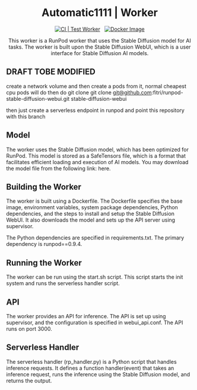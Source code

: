 <div align="center">

<h1>Automatic1111 | Worker</h1>

[![CI | Test Worker](https://github.com/runpod-workers/worker-template/actions/workflows/CI-test_worker.yml/badge.svg)](https://github.com/runpod-workers/worker-template/actions/workflows/CI-test_worker.yml)
&nbsp;
[![Docker Image](https://github.com/runpod-workers/worker-template/actions/workflows/CD-docker_dev.yml/badge.svg)](https://github.com/runpod-workers/worker-template/actions/workflows/CD-docker_dev.yml)

This worker is a RunPod worker that uses the Stable Diffusion model for AI tasks. The worker is built upon the Stable Diffusion WebUI, which is a user interface for Stable Diffusion AI models.
</div>

## DRAFT TOBE MODIFIED
create a network volume and then create a pods from it, normal cheapest cpu pods will do then do git clone 
git clone git@github.com:fitri/runpod-stable-diffusion-webui.git stable-diffusion-webui

then just create a serverless endpoint in runpod and point this repository with this branch

## Model

The worker uses the Stable Diffusion model, which has been optimized for RunPod. This model is stored as a SafeTensors file, which is a format that facilitates efficient loading and execution of AI models. You may download the model file from the following link: here.

## Building the Worker

The worker is built using a Dockerfile. The Dockerfile specifies the base image, environment variables, system package dependencies, Python dependencies, and the steps to install and setup the Stable Diffusion WebUI. It also downloads the model and sets up the API server using supervisor.

The Python dependencies are specified in requirements.txt. The primary dependency is runpod==0.9.4.

## Running the Worker

The worker can be run using the start.sh script. This script starts the init system and runs the serverless handler script.

## API

The worker provides an API for inference. The API is set up using supervisor, and the configuration is specified in webui_api.conf. The API runs on port 3000.

## Serverless Handler

The serverless handler (rp_handler.py) is a Python script that handles inference requests. It defines a function handler(event) that takes an inference request, runs the inference using the Stable Diffusion model, and returns the output.
